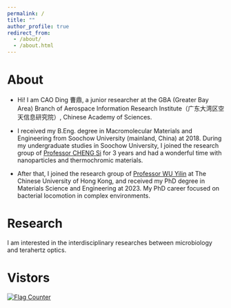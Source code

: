 ```yaml
---
permalink: /
title: ""
author_profile: true
redirect_from: 
  - /about/
  - /about.html
---
```



About
======
* Hi! I am CAO Ding 曹鼎, a junior researcher at the GBA (Greater Bay Area) Branch of Aerospace Information Research Institute（广东大湾区空天信息研究院）, Chinese Academy of Sciences.  

* I received my B.Eng. degree in Macromolecular Materials and Engineering from Soochow University (mainland, China) at 2018. During my undergraduate studies in Soochow University, I joined the research group of [Professor CHENG Si](https://textile.suda.edu.cn/bf/3c/c6547a376636/page.htm) for 3 years and had a wonderful time with nanoparticles and thermochromic materials.  

* After that, I joined the research group of [Professor WU Yilin](https://www.phy.cuhk.edu.hk/ylwu/index.html) at The Chinese University of Hong Kong, and received my PhD degree in Materials Science and Engineering at 2023. My PhD career focused on bacterial locomotion in complex environments. 

 

Research
======
I am interested in the interdisciplinary researches between microbiology and terahertz optics.


Vistors
======
<a href="https://info.flagcounter.com/eIGo"><img src="https://s01.flagcounter.com/count/eIGo/bg_FFFFFF/txt_000000/border_CCCCCC/columns_1/maxflags_6/viewers_3/labels_0/pageviews_1/flags_0/percent_0/" alt="Flag Counter" border="0"></a>
